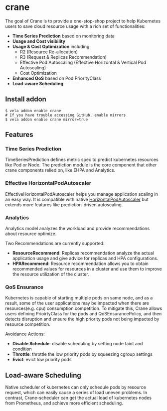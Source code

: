 # crane

The goal of Crane is to provide a one-stop-shop project to help Kubernetes users to save cloud resource usage with a rich set of functionalities:

- **Time Series Prediction** based on monitoring data
- **Usage and Cost visibility**
- **Usage & Cost Optimization** including:
    - R2 (Resource Re-allocation)
    - R3 (Request & Replicas Recommendation)
    - Effective Pod Autoscaling (Effective Horizontal & Vertical Pod Autoscaling)
    - Cost Optimization
- **Enhanced QoS** based on Pod PriorityClass
- **Load-aware Scheduling** 

## Install addon

```shell
$ vela addon enable crane
# If you have trouble accessing GitHub, enable mirrors
$ vela addon enable crane mirror=true
```

## Features
### Time Series Prediction

TimeSeriesPrediction defines metric spec to predict kubernetes resources like Pod or Node.
The prediction module is the core component that other crane components relied on, like EHPA and Analytics.

### Effective HorizontalPodAutoscaler

EffectiveHorizontalPodAutoscaler helps you manage application scaling in an easy way. It is compatible with native [HorizontalPodAutoscaler](https://kubernetes.io/docs/tasks/run-application/horizontal-pod-autoscale/) but extends more features like prediction-driven autoscaling.

### Analytics

Analytics model analyzes the workload and provide recommendations about resource optimize.

Two Recommendations are currently supported:

- **ResourceRecommend**: Replicas recommendation analyze the actual application usage and give advice for replicas and HPA configurations.
- **HPARecommend**: Resource recommendation allows you to obtain recommended values for resources in a cluster and use them to improve the resource utilization of the cluster.

### QoS Ensurance

Kubernetes is capable of starting multiple pods on same node, and as a result, some of the user applications may be impacted when there are resources(e.g. cpu) consumption competition. To mitigate this, Crane allows users defining PrioirtyClass for the pods and QoSEnsurancePolicy, and then detects disruption and ensure the high priority pods not being impacted by resource competition.

Avoidance Actions:

- **Disable Schedule**: disable scheduling by setting node taint and condition
- **Throttle**: throttle the low priority pods by squeezing cgroup settings
- **Evict**: evict low priority pods

## Load-aware Scheduling

Native scheduler of kubernetes can only schedule pods by resource request, which can easily cause a series of load uneven problems. In contrast, Crane-scheduler can get the actual load of kubernetes nodes from Prometheus, and achieve more efficient scheduling.
